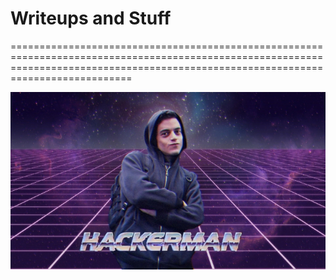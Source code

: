 # **Writeups and Stuff**

=======================================================================================================================================================================================

![image1](docs/assets/images/fetchimage.jpg)
